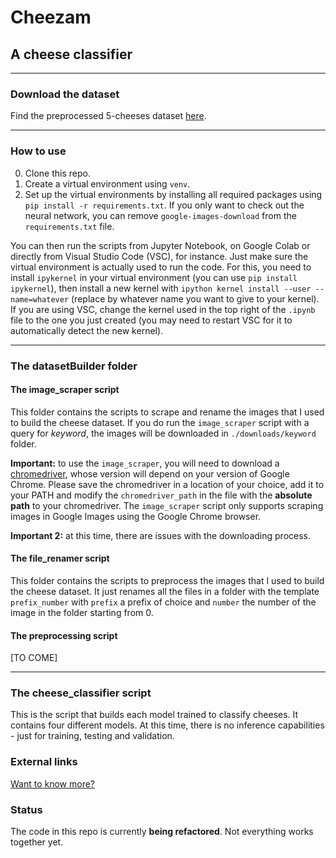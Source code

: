 # Cheezam
## A cheese classifier

___

### Download the dataset
Find the preprocessed 5-cheeses dataset [here](https://cheezam.s3.us-east-2.amazonaws.com/Cheezam_dataset.zip).

___

### How to use
0. Clone this repo. 
1. Create a virtual environment using `venv`.
2. Set up the virtual environments by installing all required packages using `pip install -r requirements.txt`. If you only want to check out the neural network, you can remove `google-images-download` from the `requirements.txt` file.

You can then run the scripts from Jupyter Notebook, on Google Colab or directly from Visual Studio Code (VSC), for instance. Just make sure the virtual environment is actually used to run the code. For this, you need to install `ipykernel` in your virtual environment (you can use `pip install ipykernel`), then install a new kernel with `ipython kernel install --user --name=whatever` (replace <whatever> by whatever name you want to give to your kernel). If you are using VSC, change the kernel used in the top right of the `.ipynb` file to the one you just created (you may need to restart VSC for it to automatically detect the new kernel). 

___

### The datasetBuilder folder
#### The image_scraper script
This folder contains the scripts to scrape and rename the images that I used to build the cheese dataset. If you do run the `image_scraper` script with a query for *keyword*, the images will be downloaded in `./downloads/keyword` folder.

**Important:** to use the `image_scraper`, you will need to download a [chromedriver](https://chromedriver.chromium.org/downloads), whose version will depend on your version of Google Chrome. Please save the chromedriver in a location of your choice, add it to your PATH and modify the `chromedriver_path` in the file with the **absolute path** to your chromedriver. The `image_scraper` script only supports scraping images in Google Images using the Google Chrome browser. 

**Important 2:** at this time, there are issues with the downloading process. 
 
#### The file_renamer script
This folder contains the scripts to preprocess the images that I used to build the cheese dataset. It just renames all the files in a folder with the template `prefix_number` with `prefix` a prefix of choice and `number` the number of the image in the folder starting from 0.

#### The preprocessing script
[TO COME]
___

### The cheese_classifier script
This is the script that builds each model trained to classify cheeses. It contains four different models. At this time, there is no inference capabilities - just for training, testing and validation.

### External links
[Want to know more?](https://chloebenz.com/projects/cheezam/)

### Status
The code in this repo is currently **being refactored**. Not everything works together yet. 